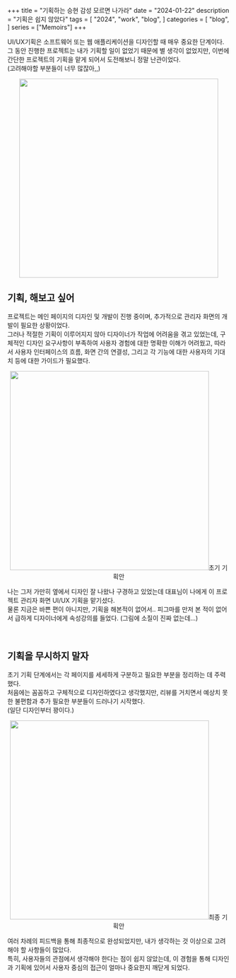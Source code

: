 +++
title = "기획하는 승현 감성 모르면 나가라"
date = "2024-01-22"
description = "기획은 쉽지 않았다"
tags = [
    "2024",
    "work",
    "blog",
]
categories = [
    "blog",
]
series = ["Memoirs"]
+++

UI/UX기획은 소프트웨어 또는 웹 애플리케이션을 디자인할 때 매우 중요한 단계이다. <br>
그 동안 진행한 프로젝트는 내가 기획할 일이 없었기 때문에 별 생각이 없었지만, 이번에 간단한 프로젝트의 기획을 맡게 되어서 도전해보니 정말 난관이었다.<br>
(고려해야할 부분들이 너무 많잖아,,)

<p align="center"><img src="https://github.com/kmseunh/blog/assets/105186724/b3df82b6-6e17-4784-8a36-feea5a345448" width="450"></p>

<!--more-->

## 기획, 해보고 싶어

프로젝트는 메인 페이지의 디자인 및 개발이 진행 중이며, 추가적으로 관리자 화면의 개발이 필요한 상황이었다. <br>
그러나 적절한 기획이 이루어지지 않아 디자이너가 작업에 어려움을 겪고 있었는데, 구체적인 디자인 요구사항이 부족하여 사용자 경험에 대한 명확한 이해가 어려웠고, 따라서 사용자 인터페이스의 흐름, 화면 간의 연결성, 그리고 각 기능에 대한 사용자의 기대치 등에 대한 가이드가 필요했다. <br>

<p align="center"><img src="https://github.com/kmseunh/blog/assets/105186724/d69c5efe-0ce3-4560-bda4-7559a1bc8e69" width="450">초기 기획안</p>

나는 그저 가만히 옆에서 디자인 잘 나왔나 구경하고 있었는데 대표님이 나에게 이 프로젝트 관리자 화면 UI/UX 기획을 맡기셨다. <br>
물론 지금은 바쁜 편이 아니지만, 기획을 해본적이 없어서.. 피그마를 만저 본 적이 없어서 급하게 디자이너에게 속성강의를 들었다.
(그림에 소질이 진짜 없는데...)

<br>

## 기획을 무시하지 말자

초기 기획 단계에서는 각 페이지를 세세하게 구분하고 필요한 부분을 정리하는 데 주력했다. <br>
처음에는 꼼꼼하고 구체적으로 디자인하였다고 생각했지만, 리뷰를 거치면서 예상치 못한 불편함과 추가 필요한 부분들이 드러나기 시작했다. <br>
(일단 디자인부터 꽝이다.)

<p align="center"><img src="https://github.com/kmseunh/blog/assets/105186724/222e8feb-5a93-4b9f-a5ee-cdbd17498a28" width="450" >최종 기획안</p>

여러 차례의 피드백을 통해 최종적으로 완성되었지만, 내가 생각하는 것 이상으로 고려해야 할 사항들이 많았다. <br>
특히, 사용자들의 관점에서 생각해야 한다는 점이 쉽지 않았는데, 이 경험을 통해 디자인과 기획에 있어서 사용자 중심의 접근이 얼마나 중요한지 깨닫게 되었다.
